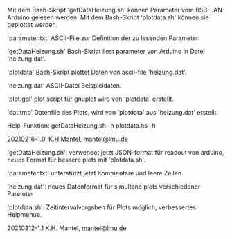 Mit dem Bash-Skript 'getDataHeizung.sh' können Parameter vom BSB-LAN-Arduino
gelesen werden. Mit dem Bash-Skript 'plotdata.sh' können sie geplottet
werden.

'parameter.txt' ASCII-File zur Definition der zu lesenden Parameter.

'getDataHeizung.sh' Bash-Skript liest parameter von Arduino in Datei
   'heizung.dat'.

'plotdata' Bash-Skript plottet Daten von ascii-file 'heizung.dat'.

'heizung.dat'  ASCII-Datei Beispieldaten.

'plot.gpl' plot script für gnuplot wird von 'plotdata' erstellt.

'dat.tmp' Datenfile des Plots, wird von 'plotdata' aus 'heizung.dat' erstellt.

Help-Funktion:
  getDataHeizung.sh -h
  plotdata.hs -h

20210216-1.0, K.H.Mantel, mantel@lmu.de


'getDataHeizung.sh': verwendet jetzt JSON-format für readout von arduino,
neues Format für bessere plots mit 'plotdata.sh'.

'parameter.txt' unterstützt jetzt Kommentare und leere Zeilen.

'heizung.dat': neues Datenformat für simultane plots verschiedener Paremter

'plotdata.sh': Zeitintervalvorgaben für Plots möglich, verbessertes Helpmenue. 

20210312-1.1 K.H. Mantel, mantel@lmu.de
